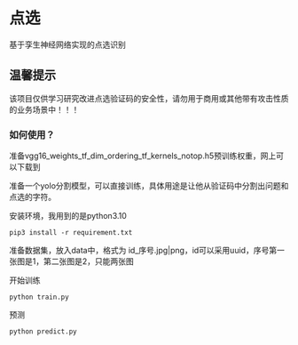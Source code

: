 # 点选
基于孪生神经网络实现的点选识别

## 温馨提示
该项目仅供学习研究改进点选验证码的安全性，请勿用于商用或其他带有攻击性质的业务场景中！！！

### 如何使用？
准备vgg16_weights_tf_dim_ordering_tf_kernels_notop.h5预训练权重，网上可以下载到

准备一个yolo分割模型，可以直接训练，具体用途是让他从验证码中分割出问题和点选的字符。

安装环境，我用到的是python3.10
```
pip3 install -r requirement.txt
```

准备数据集，放入data中，格式为 id_序号.jpg|png，id可以采用uuid，序号第一张图是1，第二张图是2，只能两张图

开始训练
```
python train.py
```

预测
```
python predict.py
```
